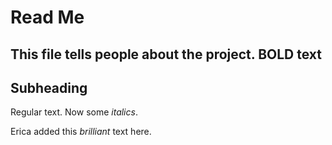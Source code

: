 # Read Me
This file tells people about the project.
**BOLD text**
----
## Subheading
Regular text. Now some *italics*.

Erica added this *brilliant* text here.

